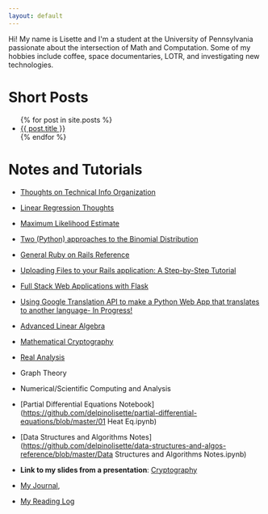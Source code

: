 ```yaml
---
layout: default
---
```

Hi! My name is Lisette and I'm a student at the University of Pennsylvania passionate about the intersection of Math and Computation. Some of my hobbies include coffee, space documentaries, LOTR, and investigating new technologies.

# Short Posts

<ul>
  {% for post in site.posts %}
    <li>
      <a href="{{ post.url }}">{{ post.title }}</a>
      <br>
    </li>
  {% endfor %}
</ul>


# Notes and Tutorials


- [Thoughts on Technical Info Organization](organization.md)
- [Linear Regression Thoughts](linear_regression.md)
- [Maximum Likelihood Estimate](MLE.md)
- [Two (Python) approaches to the Binomial Distribution](binom_dist.md)
- [General Ruby on Rails Reference](ruby.md)
- [Uploading Files to your Rails application: A Step-by-Step Tutorial](rails_active_store_file_upload.md)
- [Full Stack Web Applications with Flask](flask_start.md)
- [Using Google Translation API to make a Python Web App that translates to another language- In Progress!](flask_py_translate_api.md)
- [Advanced Linear Algebra](line_alg.md)
- [Mathematical Cryptography](mathematical_crypto.md)
- [Real Analysis](analysis.md)
- Graph Theory
- Numerical/Scientific Computing and Analysis
- [Partial Differential Equations Notebook](https://github.com/delpinolisette/partial-differential-equations/blob/master/01 Heat Eq.ipynb)
- [Data Structures and Algorithms Notes](https://github.com/delpinolisette/data-structures-and-algos-reference/blob/master/Data Structures and Algorithms Notes.ipynb)

- **Link to my slides from a presentation**: [Cryptography](https://drive.google.com/file/d/1MdGkOsmxy2CyUJRVHIdzjVyykqI3To42/view?fbclid=IwAR3VM03FceUloxVeDge2JDqKOYtu4hkWEx-uqhDgS_nINv2S9eHKC78kZdU)
- [My Journal](journal.md), 
- [My Reading Log](reading.md)







